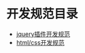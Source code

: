 # 开发规范目录

*  [jquery插件开发规范](https://github.com/woodens/experience/blob/master/jquery%E6%8F%92%E4%BB%B6%E5%BC%80%E5%8F%91%E8%A7%84%E8%8C%83.md)
*  [html/css开发规范](https://github.com/stooges/development-standard/blob/master/html-css%E5%BC%80%E5%8F%91%E8%A7%84%E8%8C%83.md)

